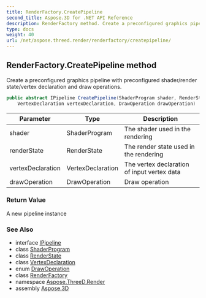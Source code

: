 ```yaml
---
title: RenderFactory.CreatePipeline
second_title: Aspose.3D for .NET API Reference
description: RenderFactory method. Create a preconfigured graphics pipeline with preconfigured shader/render state/vertex declaration and draw operations
type: docs
weight: 40
url: /net/aspose.threed.render/renderfactory/createpipeline/
---
```

## RenderFactory.CreatePipeline method

Create a preconfigured graphics pipeline with preconfigured shader/render state/vertex declaration and draw operations.

```csharp
public abstract IPipeline CreatePipeline(ShaderProgram shader, RenderState renderState, 
    VertexDeclaration vertexDeclaration, DrawOperation drawOperation)
```

| Parameter | Type | Description |
| --- | --- | --- |
| shader | ShaderProgram | The shader used in the rendering |
| renderState | RenderState | The render state used in the rendering |
| vertexDeclaration | VertexDeclaration | The vertex declaration of input vertex data |
| drawOperation | DrawOperation | Draw operation |

### Return Value

A new pipeline instance

### See Also

* interface [IPipeline](../../ipipeline/)
* class [ShaderProgram](../../shaderprogram/)
* class [RenderState](../../renderstate/)
* class [VertexDeclaration](../../../aspose.threed.utilities/vertexdeclaration/)
* enum [DrawOperation](../../drawoperation/)
* class [RenderFactory](../)
* namespace [Aspose.ThreeD.Render](../../renderfactory/)
* assembly [Aspose.3D](../../../)


